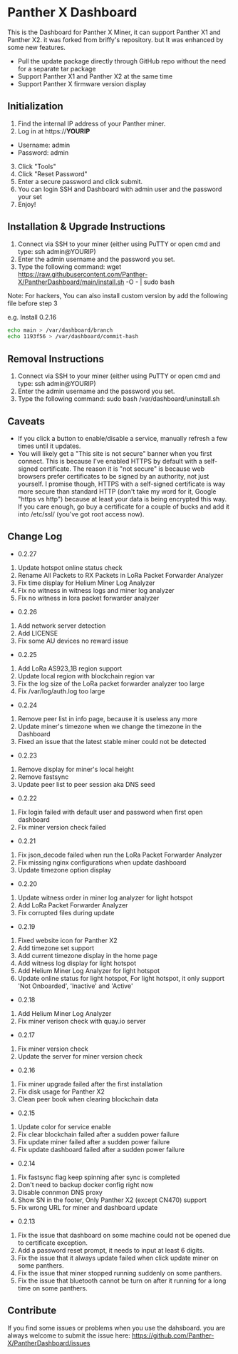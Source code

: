 # Panther X Dashboard #

This is the Dashboard for Panther X Miner, it can support Panther X1 and Panther X2. it was forked from briffy's repository. but It was enhanced by some new features.

* Pull the update package directly through GitHub repo without the need for a separate tar package 
* Support Panther X1 and Panther X2 at the same time
* Support Panther X firmware version display

## Initialization ##

1. Find the internal IP address of your Panther miner.
2. Log in at https://__YOURIP__
  - Username: admin
  - Password: admin
3. Click "Tools"
4. Click "Reset Password"
5. Enter a secure password and click submit.
6. You can login SSH and Dashboard with admin user and the password your set
7. Enjoy!

## Installation & Upgrade Instructions ##

1. Connect via SSH to your miner (either using PuTTY or open cmd and type:  ssh admin@YOURIP)
2. Enter the admin username and the password you set.
3. Type the following command: wget https://raw.githubusercontent.com/Panther-X/PantherDashboard/main/install.sh -O - | sudo bash

Note: For hackers, You can also install custom version by add the following file before step 3

e.g. Install 0.2.16

```bash
echo main > /var/dashboard/branch
echo 1193f56 > /var/dashboard/commit-hash
```

## Removal Instructions ##

1. Connect via SSH to your miner (either using PuTTY or open cmd and type:  ssh admin@YOURIP)
2. Enter the admin username and the password you set.
3. Type the following command: sudo bash /var/dashboard/uninstall.sh

## Caveats ##

* If you click a button to enable/disable a service, manually refresh a few times until it updates.
* You will likely get a "This site is not secure" banner when you first connect.  This is because I've enabled HTTPS by default with a self-signed certificate.  The reason it is "not secure" is because web browsers prefer certificates to be signed by an authority, not just yourself.  I promise though, HTTPS with a self-signed certificate is way more secure than standard HTTP (don't take my word for it, Google "https vs http") because at least your data is being encrypted this way.  If you care enough, go buy a certificate for a couple of bucks and add it into /etc/ssl/  (you've got root access now).

## Change Log ##

- 0.2.27
1. Update hotspot online status check
2. Rename All Packets to RX Packets in LoRa Packet Forwarder Analyzer
3. Fix time display for Helium Miner Log Analyzer
4. Fix no witness in witness logs and miner log analyzer
5. Fix no witness in lora packet forwarder analyzer

- 0.2.26
1. Add network server detection
2. Add LICENSE
3. Fix some AU devices no reward issue

- 0.2.25
1. Add LoRa AS923_1B region support
2. Update local region with blockchain region var
3. Fix the log size of the LoRa packet forwarder analyzer too large
4. Fix /var/log/auth.log too large

- 0.2.24
1. Remove peer list in info page, because it is useless any more
2. Update miner's timezone when we change the timezone in the Dashboard
3. Fixed an issue that the latest stable miner could not be detected

- 0.2.23
1. Remove display for miner's local height
2. Remove fastsync
3. Update peer list to peer session aka DNS seed

- 0.2.22
1. Fix login failed with default user and password when first open dashboard
2. Fix miner version check failed

- 0.2.21
1. Fix json_decode failed when run the LoRa Packet Forwarder Analyzer
2. Fix missing nginx configurations when update dashboard
3. Update timezone option display

- 0.2.20
1. Update witness order in miner log analyzer for light hotspot
2. Add LoRa Packet Forwarder Analyzer 
3. Fix corrupted files during update 

- 0.2.19
1. Fixed website icon for Panther X2
2. Add timezone set support
3. Add current timezone display in the home page
4. Add witness log display for light hotspot
5. Add Helium Miner Log Analyzer for light hotspot
6. Update online status for light hotspot, For light hotspot, it only support 'Not Onboarded', 'Inactive' and 'Active'

- 0.2.18
1. Add Helium Miner Log Analyzer
2. Fix miner verison check with quay.io server

- 0.2.17
1. Fix miner version check
2. Update the server for miner version check

- 0.2.16

1. Fix miner upgrade failed after the first installation
2. Fix disk usage for Panther X2
3. Clean peer book when clearing blockchain data

- 0.2.15

1. Update color for service enable
2. Fix clear blockchain failed after a sudden power failure
3. Fix update miner failed after a sudden power failure
4. Fix update dashboard failed after a sudden power failure

- 0.2.14

1. Fix fastsync flag keep spinning after sync is completed
2. Don't need to backup docker config right now
3. Disable connmon DNS proxy
4. Show SN in the footer, Only Panther X2 (except CN470) support
5. Fix wrong URL for miner and dashboard update

- 0.2.13

1. Fix the issue that dashboard on some machine could not be opened due to certificate exception.
2. Add a password reset prompt, it needs to input at least 6 digits.
3. Fix the issue that it always update failed when click update miner on some panthers.
4. Fix the issue that miner stopped running suddenly on some panthers.
5. Fix the issue that bluetooth cannot be turn on after it running for a long time on some panthers.

## Contribute ##
If you find some issues or problems when you use the dahsboard. you are always welcome to submit the issue here: https://github.com/Panther-X/PantherDashboard/issues

